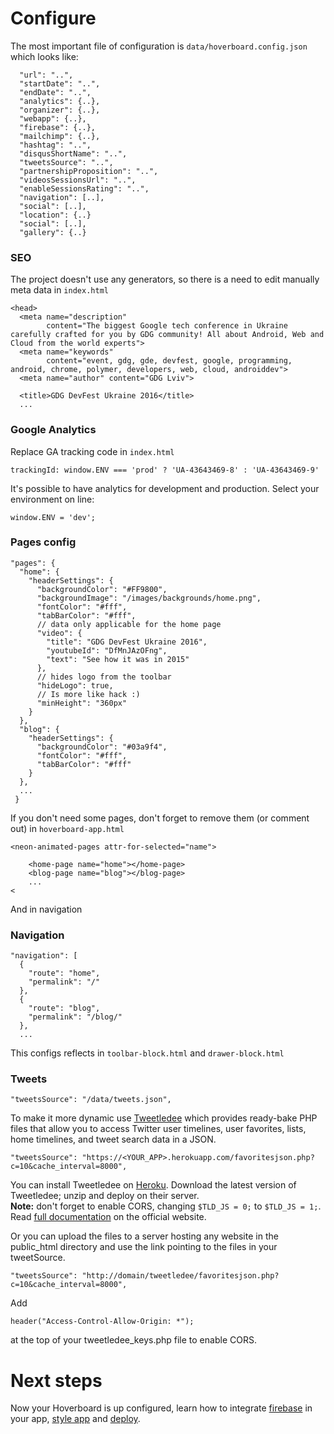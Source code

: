 # Configure

The most important file of configuration is `data/hoverboard.config.json`
which looks like:

```
  "url": "..",
  "startDate": "..",
  "endDate": "..",
  "analytics": {..},
  "organizer": {..},
  "webapp": {..},
  "firebase": {..},
  "mailchimp": {..},
  "hashtag": "..",
  "disqusShortName": "..",
  "tweetsSource": "..",
  "partnershipProposition": "..",
  "videosSessionsUrl": "..",
  "enableSessionsRating": "..",
  "navigation": [..],
  "social": [..],
  "location": {..}
  "social": [..],
  "gallery": {..}
```

### SEO
The project doesn't use any generators, so there is a need to edit manually
meta data in `index.html`
```
<head>
  <meta name="description"
        content="The biggest Google tech conference in Ukraine carefully crafted for you by GDG community! All about Android, Web and Cloud from the world experts">
  <meta name="keywords"
        content="event, gdg, gde, devfest, google, programming, android, chrome, polymer, developers, web, cloud, androiddev">
  <meta name="author" content="GDG Lviv">

  <title>GDG DevFest Ukraine 2016</title>
  ...
```

### Google Analytics
Replace GA tracking code in `index.html`
```
trackingId: window.ENV === 'prod' ? 'UA-43643469-8' : 'UA-43643469-9'
```

It's possible to have analytics for development and production. Select
your environment on line:
```
window.ENV = 'dev';
```

### Pages config

```
"pages": {
  "home": {
    "headerSettings": {
      "backgroundColor": "#FF9800",
      "backgroundImage": "/images/backgrounds/home.png",
      "fontColor": "#fff",
      "tabBarColor": "#fff",
      // data only applicable for the home page
      "video": {
        "title": "GDG DevFest Ukraine 2016",
        "youtubeId": "DfMnJAzOFng",
        "text": "See how it was in 2015"
      },
      // hides logo from the toolbar
      "hideLogo": true,
      // Is more like hack :)
      "minHeight": "360px"
    }
  },
  "blog": {
    "headerSettings": {
      "backgroundColor": "#03a9f4",
      "fontColor": "#fff",
      "tabBarColor": "#fff"
    }
  },
  ...
 }
```

If you don't need some pages, don't forget to remove them (or comment out)
in `hoverboard-app.html`

```
<neon-animated-pages attr-for-selected="name">

    <home-page name="home"></home-page>
    <blog-page name="blog"></blog-page>
    ...
<
```

And in navigation


### Navigation

```
"navigation": [
  {
    "route": "home",
    "permalink": "/"
  },
  {
    "route": "blog",
    "permalink": "/blog/"
  },
  ...
```

This configs reflects in `toolbar-block.html` and `drawer-block.html`

### Tweets
```
"tweetsSource": "/data/tweets.json",
```
To make it more dynamic use [Tweetledee](http://chrissimpkins.github.io/tweetledee/)
which provides ready-bake PHP files that allow you to access Twitter user
timelines, user favorites, lists, home timelines, and tweet search data in a JSON.
```
"tweetsSource": "https://<YOUR_APP>.herokuapp.com/favoritesjson.php?c=10&cache_interval=8000",
```
You can install Tweetledee on [Heroku](https://www.heroku.com/).
Download the latest version of Tweetledee; unzip and deploy on their server.  
**Note:** don't forget to enable CORS, changing `$TLD_JS = 0;` to `$TLD_JS = 1;`.  
Read [full documentation](http://chrissimpkins.github.io/tweetledee/) on the official website.

Or you can upload the files to a server hosting any website in the public_html directory and use the link pointing to the files in your tweetSource.
```
"tweetsSource": "http://domain/tweetledee/favoritesjson.php?c=10&cache_interval=8000",
```
Add
```
header("Access-Control-Allow-Origin: *");
```
at the top of your tweetledee_keys.php file to enable CORS.

# Next steps

Now your Hoverboard is up configured, learn how to integrate [firebase][firebase] in your app, [style app][style app] and [deploy][deploy].

[AppLocalizeBehavior]: https://elements.polymer-project.org/elements/app-localize-behavior
[localization resources]: /data/resources.json
[style app]: styling.md
[deploy]: deploy.md
[firebase]: firebase.md
